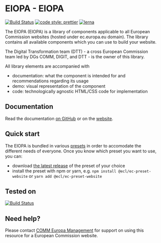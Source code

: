 # EIOPA - EIOPA

[![Build Status](https://drone.fpfis.eu/api/badges/ec-europa/eiopa-styleguide/status.svg)](https://drone.fpfis.eu/ec-europa/eiopa-styleguide)
[![code style: prettier](https://img.shields.io/badge/code_style-prettier-ff69b4.svg?style=flat-square)](https://github.com/prettier/prettier)
[![lerna](https://img.shields.io/badge/maintained%20with-lerna-cc00ff.svg)](https://lernajs.io/)

The EIOPA (EIOPA) is a library of components applicable to all European Commission websites (hosted under ec.europa.eu domain). The library contains all available components which you can use to build your website.

The Digital Transformation team (DTT) - a cross European Commission team led by DGs COMM, DIGIT, and DTT - is the owner of this library.

All library elements are accompanied with

* documentation: what the component is intended for and recommendations regarding its usage
* demo: visual representation of the component
* code: technologically agnostic HTML/CSS code for implementation

## Documentation

Read the documentation [on GitHub](docs/README.md) or on the [website](https://ec-europa.github.io/europa-component-library/ec/docs/overview).

## Quick start

The EIOPA is bundled in various [presets](docs/06-presets.md) in order to accomodate the different needs of everyone. Once you know which preset you want to use, you can:

* download [the latest release](https://github.com/ec-europa/eiopa-styleguide/releases/latest) of the preset of your choice
* install the preset with npm or yarn, e.g. `npm install @ecl/ec-preset-website` or `yarn add @ecl/ec-preset-website`

## Tested on

[![Build Status](https://saucelabs.com/browser-matrix/europa-component-library.svg)](https://saucelabs.com/u/europa-component-library)

## Need help?

Please contact [COMM Europa Management](mailto:Europamanagement@ec.europa.eu) for support on using this resource for a European Commission website.
